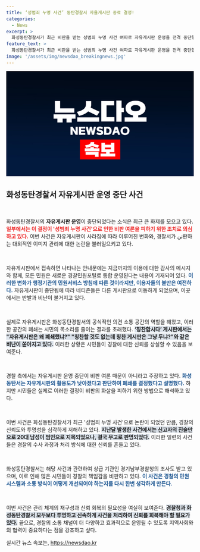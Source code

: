```yaml
---
title: ‘성범죄 누명 사건’ 동탄경찰서 자율게시판 종료 결정!
categories:
  - News
excerpt: >
  화성동탄경찰서가 최근 비판을 받는 성범죄 누명 사건 여파로 자유게시판 운영을 전격 중단했다. 경찰측은 내부 검토 결과라 주장하지만, 네티즌들은 의도를 의심하며 비난이 쏟아지고 있다.
feature_text: >
  화성동탄경찰서가 최근 비판을 받는 성범죄 누명 사건 여파로 자유게시판 운영을 전격 중단했다. 경찰측은 내부 검토 결과라 주장하지만, 네티즌들은 의도를 의심하며 비난이 쏟아지고 있다.
image: '/assets/img/newsdao_breakingnews.jpg'
---
```


<p><img src="/assets/img/newsdao_breakingnews.jpg" alt="flaretime 속보" /></p>

<h2 data-ke-size="size26">화성동탄경찰서 자유게시판 운영 중단 사건</h2>

<p data-ke-size="size16">&nbsp;</p>

<p>화성동탄경찰서의 <b>자유게시판 운영</b>이 중단되었다는 소식은 최근 큰 화제를 모으고 있다. <b><span style="color: #ee2323;">일부에서는 이 결정이 '성범죄 누명 사건'으로 인한 비판 여론을 피하기 위한 조치로 의심하고 있다.</span></b> 이번 사건은 자유게시판이 사라짐에 따라 이루어진 변화와, 경찰서가 تن판하는 대외적인 이미지 관리에 대한 논란을 불러일으키고 있다. </p>

<p data-ke-size="size16">&nbsp;</p>

<p>자유게시판에서 접속하면 나타나는 안내문에는 지금까지의 이용에 대한 감사의 메시지와 함께, 모든 민원은 새로운 경찰민원포털로 통합 운영된다는 내용이 기재되어 있다. <b><span style="color: #1a5490;">이러한 변화가 행정기관의 민원서비스 방침에 따른 것이라지만, 이용자들의 불만은 여전하다.</span></b> 자유게시판이 중단됨에 따라 네티즌들은 다른 게시판으로 이동하게 되었으며, 이곳에서는 반발과 비난이 불거지고 있다. </p>

<p data-ke-size="size16">&nbsp;</p>

<p>실제로 자유게시판은 화성동탄경찰서의 공식적인 의견 소통 공간의 역할을 해왔고, 이러한 공간의 폐쇄는 시민의 목소리를 줄이는 결과를 초래했다. <b><span style="background-color: #21538527;">‘칭찬합시다’ 게시판에서는 "자유게시판은 왜 폐쇄했냐?" "칭찬할 것도 없는데 칭찬 게시판은 그냥 두냐?"와 같은 비난이 쏟아지고 있다.</span></b> 이러한 상황은 시민들이 경찰에 대한 신뢰를 상실할 수 있음을 보여준다. </p>

<p data-ke-size="size16">&nbsp;</p>

<p>경찰 측에서는 자유게시판 운영 중단이 비판 여론 때문이 아니라고 주장하고 있다. <b><span style="color: #1a5490;">화성동탄서는 자유게시판의 활용도가 낮아졌다고 판단하여 폐쇄를 결정했다고 설명했다.</span></b> 하지만 시민들은 실제로 이러한 결정이 비판의 화살을 피하기 위한 방법으로 해석하고 있다. </p>

<p data-ke-size="size16">&nbsp;</p>

<p>이번 사건은 화성동탄경찰서가 최근 '성범죄 누명 사건'으로 논란이 되었던 만큼, 경찰의 신뢰도와 투명성을 심각하게 저해하고 있다. <b><span style="background-color: #21538527;">지난달 발생한 사건에서는 신고자의 진술만으로 20대 남성이 범인으로 지목되었으나, 결국 무고로 판명되었다.</span></b> 이러한 일련의 사건들은 경찰의 수사 과정과 처리 방식에 대한 신뢰를 흔들고 있다.</p>

<p data-ke-size="size16">&nbsp;</p>

<p>화성동탄경찰서는 해당 사건과 관련하여 상급 기관인 경기남부경찰청의 조사도 받고 있으며, 이로 인해 많은 시민들이 경찰의 책임감을 비판하고 있다. <b><span style="color: #1a5490;">이 사건은 경찰의 민원 시스템과 소통 방식이 어떻게 개선되어야 하는지를 다시 한번 생각하게 만든다.</span></b> </p>

<p data-ke-size="size16">&nbsp;</p>

<p>이번 사건은 관리 체계의 재구성과 신뢰 회복의 필요성을 여실히 보여준다. <b><span style="background-color: #21538527;">경찰청과 화성동탄경찰서 모두보다 투명하고 신속하게 사건을 처리하여 신뢰를 회복해야 할 필요가 있다.</span></b> 끝으로, 경찰의 소통 채널이 더 다양하고 효과적으로 운영될 수 있도록 지역사회와의 협력이 중요하다는 점을 강조하고 싶다.</p>
실시간 뉴스 속보는, <a href="https://newsdao.kr" rel="dofollow">https://newsdao.kr</a>


